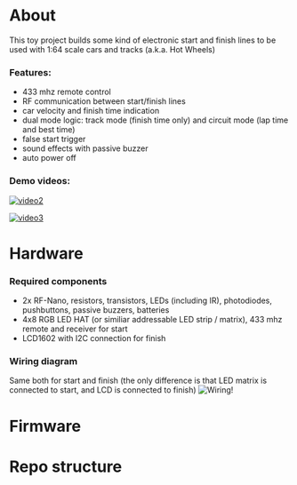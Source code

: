 # About
This toy project builds some kind of electronic start and finish lines to be used with 1:64 scale cars and tracks (a.k.a. Hot Wheels)

### Features:
- 433 mhz remote control 
- RF communication between start/finish lines
- car velocity and finish time indication
- dual mode logic: track mode (finish time only) and circuit mode (lap time and best time)
- false start trigger
- sound effects with passive buzzer
- auto power off

### Demo videos:

[![video2](https://img.youtube.com/vi/u52nJqy7JgE/0.jpg)](https://www.youtube.com/watch?v=u52nJqy7JgE)

[![video3](https://img.youtube.com/vi/M21zNXTgTHc/0.jpg)](https://www.youtube.com/watch?v=M21zNXTgTHc)

# Hardware

### Required components
- 2x RF-Nano, resistors, transistors, LEDs (including IR), photodiodes, pushbuttons, passive buzzers, batteries
- 4x8 RGB LED HAT (or similiar addressable LED strip / matrix), 433 mhz remote and receiver for start
- LCD1602 with I2C connection for finish

### Wiring diagram
Same both for start and finish (the only difference is that LED matrix is connected to start, and LCD is connected to finish)
![Wiring!]([/assets/images/san-juan-mountains.jpg](https://github.com/pink0D/MiniRaceLogic/blob/main/Wiring/MiniRaceLogic_Wiring_RFNano.png?raw=true) "Wiring")

# Firmware

# Repo structure
